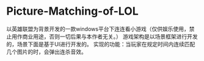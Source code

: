 # Picture-Matching-of-LOL
以英雄联盟为背景开发的一款windows平台下连连看小游戏（仅供娱乐使用，禁止用作商业用途，否则一切后果与本作者无关。）
游戏架构是以场景框架进行开发的，场景下面是基于UI进行开发的。
实现的功能：当玩家在规定时间内连续匹配几个图片的时，会弹出连杀音效。

